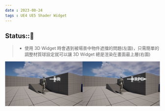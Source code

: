 ```yaml
---
date : 2023-08-24
tags : UE4 UE5 Shader Widget
---
```

Status::🌱
---
>- 使用 3D Widget 時會遇到被場景中物件遮擋的問題(左圖)，只需簡單的調整材質球設定就可以讓 3D Widget 總是渲染在畫面最上層(右圖)

![20230824_15452154](https://raw.githubusercontent.com/agin0634/DuriShen_DevNote/main/Archives/Images/20230824_15452154.jpg)